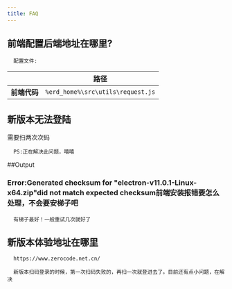 ```yaml
---
title: FAQ
---
```


## 前端配置后端地址在哪里?

      配置文件:

|      | 路径                                |
|------|-----------------------------------|
| **前端代码** | `%erd_home%\src\utils\request.js` |



## 新版本无法登陆

   需要扫两次次码
      
      PS:正在解决此问题，嘻嘻

##Output
### Error:Generated checksum for "electron-v11.0.1-Linux-x64.zip"did not match expected checksum前端安装报错要怎么处理，不会要安梯子吧

      有梯子最好！一般重试几次就好了

## 新版本体验地址在哪里

      https://www.zerocode.net.cn/ 

      新版本扫码登录的时候，第一次扫码失败的，再扫一次就登进去了。目前还有点小问题，在解决
